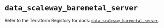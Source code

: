 # `data_scaleway_baremetal_server`

Refer to the Terraform Registory for docs: [`data_scaleway_baremetal_server`](https://registry.terraform.io/providers/scaleway/scaleway/2.22.0/docs/data-sources/baremetal_server).

